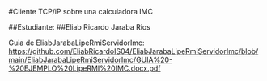 #Cliente TCP/iP sobre una calculadora IMC

##Estudiante: ##Eliab Ricardo Jaraba Rios

Guia de EliabJarabaLipeRmiServidorImc:
https://github.com/EliabRicardoIS04/EliabJarabaLipeRmiServidorImc/blob/main/EliabJarabaLipeRmiServidorImc/GUIA%20-%20EJEMPLO%20LipeRMI%20IMC.docx.pdf
